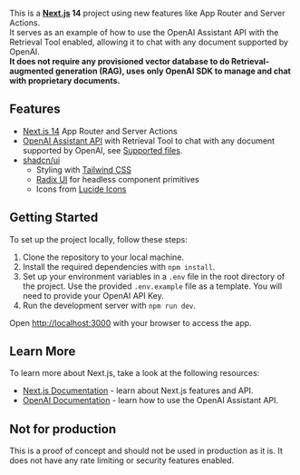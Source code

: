 This is a **[Next.js](https://nextjs.org/) 14** project using new features like App Router and Server Actions.  
It serves as an example of how to use the OpenAI Assistant API with the Retrieval Tool enabled, allowing it to chat with any document supported by OpenAI.  
**It does not require any provisioned vector database to do Retrieval-augmented generation (RAG), uses only OpenAI SDK to manage and chat with proprietary documents.**

## Features

- [Next.js 14](https://nextjs.org) App Router and Server Actions
- [OpenAI Assistant API](https://platform.openai.com/docs/assistants/overview) with Retrieval Tool to chat with any document supported by OpenAI, see [Supported files](https://platform.openai.com/docs/assistants/tools/file-search/supported-files).
- [shadcn/ui](https://ui.shadcn.com)
  - Styling with [Tailwind CSS](https://tailwindcss.com)
  - [Radix UI](https://radix-ui.com) for headless component primitives
  - Icons from [Lucide Icons](https://lucide.dev/)

## Getting Started

To set up the project locally, follow these steps:

1. Clone the repository to your local machine.
2. Install the required dependencies with `npm install`.
3. Set up your environment variables in a `.env` file in the root directory of the project. Use the provided `.env.example` file as a template. You will need to provide your OpenAI API Key.
4. Run the development server with `npm run dev`.

Open [http://localhost:3000](http://localhost:3000) with your browser to access the app.

## Learn More

To learn more about Next.js, take a look at the following resources:

- [Next.js Documentation](https://nextjs.org/docs) - learn about Next.js features and API.
- [OpenAI Documentation](https://platform.openai.com/docs/assistants/overview) - learn how to use the OpenAI Assistant API.

## Not for production

This is a proof of concept and should not be used in production as it is. It does not have any rate limiting or security features enabled.
